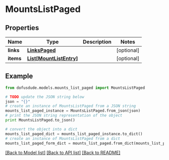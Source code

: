 # MountsListPaged


## Properties
Name | Type | Description | Notes
------------ | ------------- | ------------- | -------------
**links** | [**LinksPaged**](LinksPaged.md) |  | [optional] 
**items** | [**List[MountListEntry]**](MountListEntry.md) |  | [optional] 

## Example

```python
from dofusdude.models.mounts_list_paged import MountsListPaged

# TODO update the JSON string below
json = "{}"
# create an instance of MountsListPaged from a JSON string
mounts_list_paged_instance = MountsListPaged.from_json(json)
# print the JSON string representation of the object
print MountsListPaged.to_json()

# convert the object into a dict
mounts_list_paged_dict = mounts_list_paged_instance.to_dict()
# create an instance of MountsListPaged from a dict
mounts_list_paged_form_dict = mounts_list_paged.from_dict(mounts_list_paged_dict)
```
[[Back to Model list]](../README.md#documentation-for-models) [[Back to API list]](../README.md#documentation-for-api-endpoints) [[Back to README]](../README.md)



